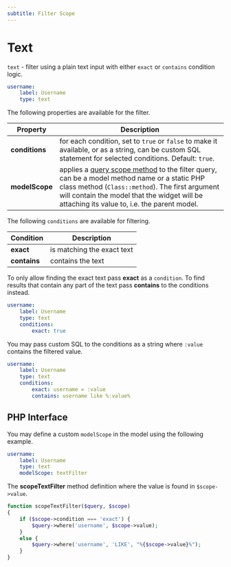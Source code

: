 ```yaml
---
subtitle: Filter Scope
---
```

# Text

`text` - filter using a plain text input with either `exact` or `contains` condition logic.

```yaml
username:
    label: Username
    type: text
```

The following properties are available for the filter.

Property | Description
------------- | -------------
**conditions** | for each condition, set to `true` or `false` to make it available, or as a string, can be custom SQL statement for selected conditions. Default: `true`.
**modelScope** | applies a [query scope method](../../extend/database/model.md) to the filter query, can be a model method name or a static PHP class method (`Class::method`). The first argument will contain the model that the widget will be attaching its value to, i.e. the parent model.

The following `conditions` are available for filtering.

Condition | Description
------------- | -------------
**exact** | is matching the exact text
**contains** | contains the text

To only allow finding the exact text pass **exact** as a `condition`. To find results that contain any part of the text pass **contains** to the conditions instead.

```yaml
username:
    label: Username
    type: text
    conditions:
        exact: true
```

You may pass custom SQL to the conditions as a string where `:value` contains the filtered value.

```yaml
username:
    label: Username
    type: text
    conditions:
        exact: username = :value
        contains: username like %:value%
```

## PHP Interface

You may define a custom `modelScope` in the model using the following example.

```yaml
username:
    label: Username
    type: text
    modelScope: textFilter
```

The **scopeTextFilter** method definition where the value is found in `$scope->value`.

```php
function scopeTextFilter($query, $scope)
{
    if ($scope->condition === 'exact') {
        $query->where('username', $scope->value);
    }
    else {
        $query->where('username', 'LIKE', "%{$scope->value}%");
    }
}
```
